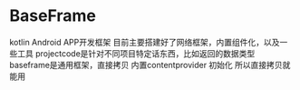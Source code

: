# BaseFrame
kotlin Android APP开发框架
目前主要搭建好了网络框架，内置组件化，以及一些工具
projectcode是针对不同项目特定话东西，比如返回的数据类型
baseframe是通用框架，直接拷贝 内置contentprovider 初始化   所以直接拷贝就能用
